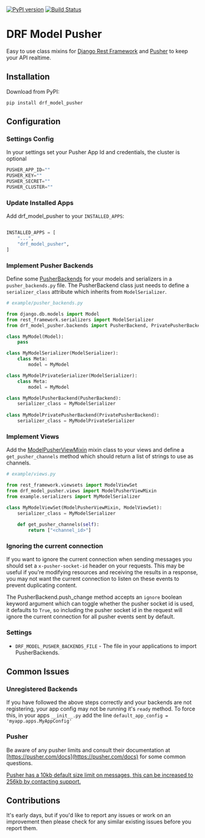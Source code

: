 [![PyPI version](https://badge.fury.io/py/drf-model-pusher.svg)](https://badge.fury.io/py/drf-model-pusher)
[![Build Status](https://travis-ci.org/aljp/drf_model_pusher.svg?branch=master)](https://travis-ci.org/aljp/drf_model_pusher)

# DRF Model Pusher

Easy to use class mixins for [Django Rest Framework]() and [Pusher]() to keep your API realtime.

## Installation

Download from PyPI:

`pip install drf_model_pusher`

## Configuration

### Settings Config

In your settings set your Pusher App Id and credentials, the cluster is optional

```python
PUSHER_APP_ID=""  
PUSHER_KEY=""  
PUSHER_SECRET=""
PUSHER_CLUSTER=""  
```

### Update Installed Apps

Add drf_model_pusher to your `INSTALLED_APPS`:

```python

INSTALLED_APPS = [
    "...",
    "drf_model_pusher",
]
``` 

### Implement Pusher Backends

Define some [PusherBackends]() for your models and serializers in a `pusher_backends.py` file.  The PusherBackend class just needs to define a `serializer_class` attribute which inherits from `ModelSerializer`.

```python
# example/pusher_backends.py

from django.db.models import Model
from rest_framework.serializers import ModelSerializer
from drf_model_pusher.backends import PusherBackend, PrivatePusherBackend

class MyModel(Model):
    pass

class MyModelSerializer(ModelSerializer):
    class Meta:
        model = MyModel

class MyModelPrivateSerializer(ModelSerializer):
    class Meta:
        model = MyModel

class MyModelPusherBackend(PusherBackend):
    serializer_class = MyModelSerializer
    
class MyModelPrivatePusherBackend(PrivatePusherBackend):
    serializer_class = MyModelPrivateSerializer
```

### Implement Views

Add the [ModelPusherViewMixin]() mixin class to your views and define a `get_pusher_channels` method which should return a list of strings to use as channels.

```python
# example/views.py

from rest_framework.viewsets import ModelViewSet
from drf_model_pusher.views import ModelPusherViewMixin
from example.serializers import MyModelSerializer

class MyModelViewSet(ModelPusherViewMixin, ModelViewSet):
    serializer_class = MyModelSerializer
    
    def get_pusher_channels(self):
        return ["<channel_id>"]
```

### Ignoring the current connection

If you want to ignore the current connection when sending messages you should set a `x-pusher-socket-id` header on your requests.  This may be useful if you're modifying resources and receiving the results in a response, you may not want the current connection to listen on these events to prevent duplicating content.

The PusherBackend.push_change method accepts an `ignore` boolean keyword argument which can toggle whether the pusher socket id is used, it defaults to `True`, so including the pusher socket id in the request will ignore the current connection for all pusher events sent by default.

### Settings

- `DRF_MODEL_PUSHER_BACKENDS_FILE` - The file in your applications to import PusherBackends.

## Common Issues
### Unregistered Backends
If you have followed the above steps correctly and your backends are not registering, your app config may not be running it's `ready` method. To force this, in your apps `__init__.py` add the line `default_app_config = 'myapp.apps.MyAppConfig'`

### Pusher
Be aware of any pusher limits and consult their documentation at [https://pusher.com/docs](https://pusher.com/docs) for some common questions.  

[Pusher has a 10kb default size limit on messages, this can be increased to 256kb by contacting support.](https://support.pusher.com/hc/en-us/articles/202046553-What-is-the-message-size-limit-when-publishing-a-message-)

## Contributions

It's early days, but if you'd like to report any issues or work on an improvement then please check for any similar existing issues before you report them.
